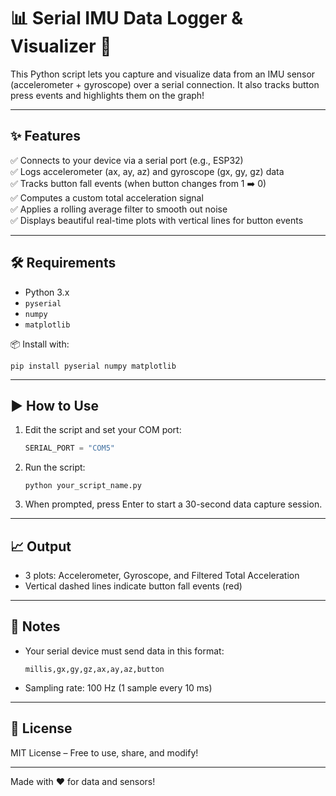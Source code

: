 # 📊 Serial IMU Data Logger & Visualizer 🚀

This Python script lets you capture and visualize data from an IMU sensor (accelerometer + gyroscope) over a serial connection. It also tracks button press events and highlights them on the graph!

---

## ✨ Features

✅ Connects to your device via a serial port (e.g., ESP32)  
✅ Logs accelerometer (ax, ay, az) and gyroscope (gx, gy, gz) data  
✅ Tracks button fall events (when button changes from 1 ➡️ 0)  
✅ Computes a custom total acceleration signal  
✅ Applies a rolling average filter to smooth out noise  
✅ Displays beautiful real-time plots with vertical lines for button events

---

## 🛠️ Requirements

- Python 3.x
- `pyserial`
- `numpy`
- `matplotlib`

📦 Install with:

```
pip install pyserial numpy matplotlib
```

---

## ▶️ How to Use

1. Edit the script and set your COM port:
   ```python
   SERIAL_PORT = "COM5"
   ```

2. Run the script:
   ```
   python your_script_name.py
   ```

3. When prompted, press Enter to start a 30-second data capture session.

---

## 📈 Output

- 3 plots: Accelerometer, Gyroscope, and Filtered Total Acceleration  
- Vertical dashed lines indicate button fall events (red)

---

## 🔎 Notes

- Your serial device must send data in this format:
  ```
  millis,gx,gy,gz,ax,ay,az,button
  ```
- Sampling rate: 100 Hz (1 sample every 10 ms)

---

## 📝 License

MIT License – Free to use, share, and modify!

---

Made with ❤️ for data and sensors!
